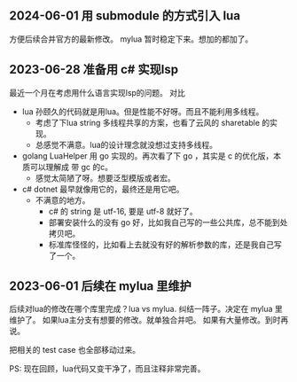 ## 2024-06-01 用 submodule 的方式引入 lua
方便后续合并官方的最新修改。
mylua 暂时稳定下来。想加的都加了。

## 2023-06-28 准备用 c# 实现lsp
最近一个月在考虑用什么语言实现lsp的问题。
对比
- lua 孙颐久的代码就是用lua。但是性能不好呀。而且不能利用多线程。
  - 考虑了下lua string 多线程共享的方案，也看了云风的 sharetable 的实现。
  - 总感觉不满意。lua的设计理念就没想过支持多线程。
- golang LuaHelper 用 go 实现的。再次看了下 go ，其实是 c 的优化版，本质可以理解成 带 gc 的c。
  - 感觉太简陋了呀。想要泛型模版或者宏。
- c# dotnet 最早就像用它的，最终还是用它吧。
  - 不满意的地方。
    - c# 的 string 是 utf-16, 要是 utf-8 就好了。
    - 部署安装什么的没有 go 好，比如我自己写的一些公共库，总不能到处拷贝吧。
    - 标准库怪怪的，比如看上去就没有好的解析参数的库，还是我自己写了一个。

## 2023-06-01 后续在 mylua 里维护
后续对lua的修改在哪个库里完成？lua vs mylua.
纠结一阵子。决定在 mylua 里维护了。
如果lua主分支有想要的修改。就单独合并吧。
如果有大量修改。到时再说。

把相关的 test case 也全部移动过来。

PS: 现在回顾，lua代码又变干净了，而且注释非常完善。
